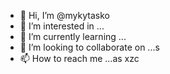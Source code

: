 - 👋 Hi, I’m @mykytasko
- 👀 I’m interested in ...
- 🌱 I’m currently learning ...
- 💞️ I’m looking to collaborate on ...s
- 📫 How to reach me ...as
xzc
<!---zxc
mykytasko/mykytasko is a ✨ special ✨ repository because its `README.md` (this file) appears on your GitHub profile.
You can click the Preview link to taADFke a look at your changes.
--->
